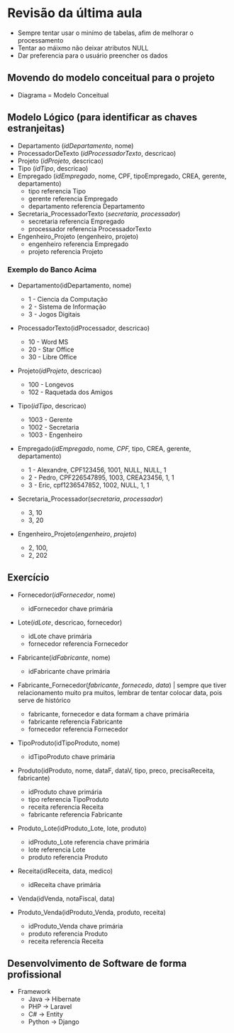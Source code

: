 # Revisão da última aula
* Sempre tentar usar o minímo de tabelas, afim de melhorar o processamento
* Tentar ao máixmo não deixar atributos NULL
* Dar preferencia para o usuário preencher os dados
  
## Movendo do modelo conceitual para o projeto
* Diagrama = Modelo Conceitual

## Modelo Lógico (para identificar as chaves estranjeitas)
* Departamento (_idDepartamento_, nome)
* ProcessadorDeTexto (_idProcessadorTexto_, descricao)
* Projeto (_idProjeto_, descricao)
* Tipo (_idTipo_, descricao)
* Empregado (_idEmpregado_, nome, CPF, tipoEmpregado, CREA, gerente, departamento)
  * tipo referencia Tipo
  * gerente referencia Empregado
  * departamento referencia Departamento
* Secretaria_ProcessadorTexto (_secretaria, processador_)
  * secretaria referencia Empregado
  * processador referencia ProcessadorTexto
* Engenheiro_Projeto (engenheiro, projeto)
  * engenheiro referencia Empregado
  * projeto referencia Projeto

### Exemplo do Banco Acima
* Departamento(idDepartamento, nome)
  * 1 - Ciencia da Computação
  * 2 - Sistema de Informação
  * 3 - Jogos Digitais

* ProcessadorTexto(idProcessador, descricao)
  * 10 - Word MS
  * 20 - Star Office
  * 30 - Libre Office

* Projeto(_idProjeto_, descricao)
  * 100 - Longevos
  * 102 - Raquetada dos Amigos

* Tipo(_idTipo_, descricao)
  * 1003 - Gerente
  * 1002 - Secretaria
  * 1003 - Engenheiro

* Empregado(_idEmpregado_, nome, _CPF,_ tipo, CREA, gerente, departamento)
  * 1 - Alexandre, CPF123456, 1001, NULL, NULL, 1
  * 2 - Pedro, CPF226547895, 1003, CREA23456, 1, 1
  * 3 - Eric, cpf1236547852, 1002, NULL, 1, 1

* Secretaria_Processador(_secretaria_, _processador_)
  * 3, 10
  * 3, 20

* Engenheiro_Projeto(_engenheiro_, _projeto_)
  * 2, 100,
  * 2, 202

## Exercício
* Fornecedor(*idFornecedor*, nome)
  * idFornecedor chave primária

* Lote(*idLote*, descricao, fornecedor)
  * idLote chave primária
  * fornecedor referencia Fornecedor

* Fabricante(*idFabricante*, nome)
  * idFabricante chave primária

* Fabricante_Fornecedor(*fabricante*, *fornecedo*, *data*)      |       sempre que tiver relacionamento muito pra muitos, lembrar de tentar colocar data, pois serve de histórico
  * fabricante, fornecedor e data formam a chave primária
  * fabricante referencia Fabricante
  * fornecedor referencia Fornecedor

* TipoProduto(idTipoProduto, nome)
  * idTipoProduto chave primária

* Produto(idProduto, nome, dataF, dataV, tipo, preco, precisaReceita, fabricante)
  * idProduto chave primária
  * tipo referencia TipoProduto
  * receita referencia Receita
  * fabricante referencia Fabricante

* Produto_Lote(idProduto_Lote, lote, produto)
  * idProduto_Lote referencia chave primária
  * lote referencia Lote
  * produto referencia Produto

* Receita(idReceita, data, medico)
  * idReceita chave primária

* Venda(idVenda, notaFiscal, data)

* Produto_Venda(idProduto_Venda, produto, receita)
  * idProduto_Venda chave primária
  * produto referencia Produto
  * receita referencia Receita

## Desenvolvimento de Software de forma profissional
* Framework
  * Java → Hibernate
  * PHP → Laravel
  * C# → Entity
  * Python → Django
